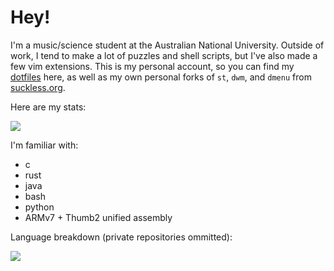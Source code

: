 # Hey!

I'm a music/science student at the Australian National University. Outside of work, I tend to make a lot of puzzles and shell scripts, but I've also made a few vim extensions. This is my personal account, so you can find my [dotfiles](https://github.com/nebulaeandstars/dotfiles) here, as well as my own personal forks of `st`, `dwm`, and `dmenu` from [suckless.org](https://suckless.org).

Here are my stats:

<img src="https://github-readme-stats.vercel.app/api?username=nebulaeandstars&show_icons=true&hide_border=true&&count_private=true&include_all_commits=true&theme=nightowl" />

I'm familiar with:
- c
- rust
- java
- bash
- python
- ARMv7 + Thumb2 unified assembly

Language breakdown (private repositories ommitted):

<img src="https://github-readme-stats.vercel.app/api/top-langs/?username=nebulaeandstars&show_icons=true&hide_border=true&&count_private=true&include_all_commits=true&theme=nightowl&layout=compact&exclude_repo=dwm,st,xmenu,dmenu&langs_count=5&card_width=450" />
